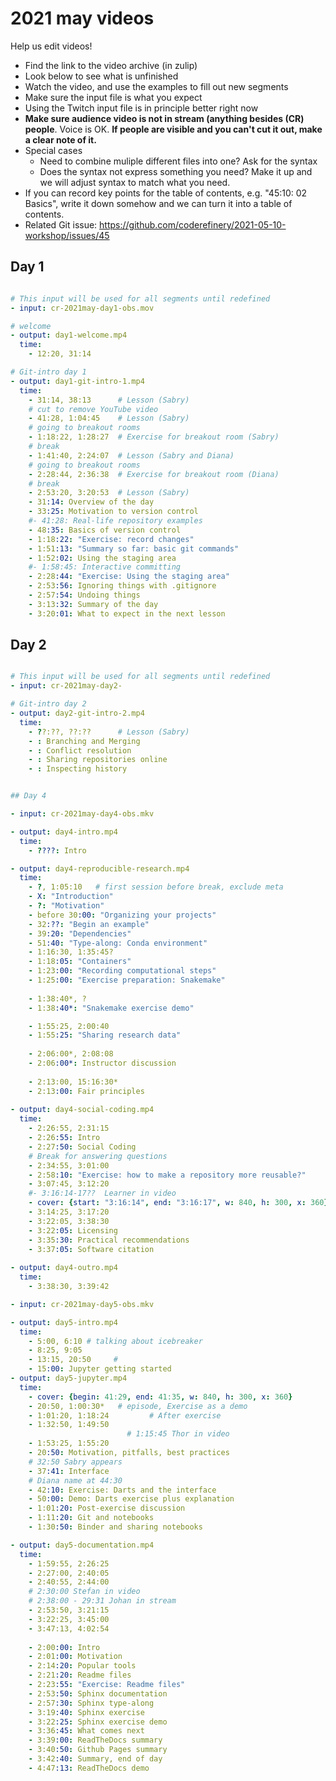 # 2021 may videos

Help us edit videos!
- Find the link to the video archive (in zulip)
- Look below to see what is unfinished
- Watch the video, and use the examples to fill out new segments
- Make sure the input file is what you expect
- Using the Twitch input file is in principle better right now
- **Make sure audience video is not in stream (anything besides (CR) people**.  Voice is OK.  **If people are visible and you can't cut it out, make a clear note of it.**
- Special cases
  - Need to combine muliple different files into one?  Ask for the syntax
  - Does the syntax not express something you need?  Make it up and we will adjust syntax to match what you need.
- If you can record key points for the table of contents, e.g. "45:10: 02 Basics", write it down somehow and we can turn it into a table of contents.
- Related Git issue: https://github.com/coderefinery/2021-05-10-workshop/issues/45

## Day 1

```yaml

# This input will be used for all segments until redefined
- input: cr-2021may-day1-obs.mov

# welcome
- output: day1-welcome.mp4
  time:
    - 12:20, 31:14

# Git-intro day 1
- output: day1-git-intro-1.mp4
  time:
    - 31:14, 38:13      # Lesson (Sabry)
    # cut to remove YouTube video
    - 41:28, 1:04:45    # Lesson (Sabry)
    # going to breakout rooms
    - 1:18:22, 1:28:27  # Exercise for breakout room (Sabry)
    # break
    - 1:41:40, 2:24:07  # Lesson (Sabry and Diana)
    # going to breakout rooms
    - 2:28:44, 2:36:38  # Exercise for breakout room (Diana)
    # break
    - 2:53:20, 3:20:53  # Lesson (Sabry)
    - 31:14: Overview of the day
    - 33:25: Motivation to version control
    #- 41:28: Real-life repository examples
    - 48:35: Basics of version control
    - 1:18:22: "Exercise: record changes"
    - 1:51:13: "Summary so far: basic git commands"
    - 1:52:02: Using the staging area
    #- 1:58:45: Interactive committing
    - 2:28:44: "Exercise: Using the staging area"
    - 2:53:56: Ignoring things with .gitignore
    - 2:57:54: Undoing things
    - 3:13:32: Summary of the day
    - 3:20:01: What to expect in the next lesson
```




## Day 2

```yaml

# This input will be used for all segments until redefined
- input: cr-2021may-day2-

# Git-intro day 2
- output: day2-git-intro-2.mp4
  time:
    - ??:??, ??:??      # Lesson (Sabry)
    - : Branching and Merging
    - : Conflict resolution
    - : Sharing repositories online
    - : Inspecting history


## Day 4

- input: cr-2021may-day4-obs.mkv

- output: day4-intro.mp4
  time:
    - ????: Intro

- output: day4-reproducible-research.mp4
  time:
    - ?, 1:05:10   # first session before break, exclude meta
    - X: "Introduction"
    - ?: "Motivation"
    - before 30:00: "Organizing your projects"
    - 32:??: "Begin an example"
    - 39:20: "Dependencies"
    - 51:40: "Type-along: Conda environment"
    - 1:16:30, 1:35:45?
    - 1:18:05: "Containers"
    - 1:23:00: "Recording computational steps"
    - 1:25:00: "Exercise preparation: Snakemake"
    
    - 1:38:40*, ?
    - 1:38:40*: "Snakemake exercise demo"

    - 1:55:25, 2:00:40
    - 1:55:25: "Sharing research data"
    
    - 2:06:00*, 2:08:08
    - 2:06:00*: Instructor discussion
    
    - 2:13:00, 15:16:30*
    - 2:13:00: Fair principles
    
- output: day4-social-coding.mp4
  time:
    - 2:26:55, 2:31:15
    - 2:26:55: Intro
    - 2:27:50: Social Coding
    # Break for answering questions
    - 2:34:55, 3:01:00
    - 2:58:10: "Exercise: how to make a repository more reusable?"
    - 3:07:45, 3:12:20
    #- 3:16:14-17??  Learner in video
    - cover: {start: "3:16:14", end: "3:16:17", w: 840, h: 300, x: 360}
    - 3:14:25, 3:17:20 
    - 3:22:05, 3:38:30
    - 3:22:05: Licensing
    - 3:35:30: Practical recommendations
    - 3:37:05: Software citation
    
- output: day4-outro.mp4
  time:
    - 3:38:30, 3:39:42

- input: cr-2021may-day5-obs.mkv

- output: day5-intro.mp4
  time:
    - 5:00, 6:10 # talking about icebreaker
    - 8:25, 9:05
    - 13:15, 20:50     # 
    - 15:00: Jupyter getting started
- output: day5-jupyter.mp4
  time:
    - cover: {begin: 41:29, end: 41:35, w: 840, h: 300, x: 360}
    - 20:50, 1:00:30*   # episode, Exercise as a demo
    - 1:01:20, 1:18:24         # After exercise
    - 1:32:50, 1:49:50
                          # 1:15:45 Thor in video
    - 1:53:25, 1:55:20
    - 20:50: Motivation, pitfalls, best practices
    # 32:50 Sabry appears
    - 37:41: Interface
    # Diana name at 44:30
    - 42:10: Exercise: Darts and the interface
    - 50:00: Demo: Darts exercise plus explanation
    - 1:01:20: Post-exercise discussion
    - 1:11:20: Git and notebooks
    - 1:30:50: Binder and sharing notebooks

- output: day5-documentation.mp4
  time:
    - 1:59:55, 2:26:25 
    - 2:27:00, 2:40:05
    - 2:40:55, 2:44:00
    # 2:30:00 Stefan in video
    # 2:38:00 - 29:31 Johan in stream
    - 2:53:50, 3:21:15
    - 3:22:25, 3:45:00
    - 3:47:13, 4:02:54
    
    - 2:00:00: Intro
    - 2:01:00: Motivation
    - 2:14:20: Popular tools
    - 2:21:20: Readme files
    - 2:23:55: "Exercise: Readme files"
    - 2:53:50: Sphinx documentation
    - 2:57:30: Sphinx type-along
    - 3:19:40: Sphinx exercise
    - 3:22:25: Sphinx exercise demo
    - 3:36:45: What comes next
    - 3:39:00: ReadTheDocs summary
    - 3:40:50: Github Pages summary
    - 3:42:40: Summary, end of day
    - 4:47:13: ReadTheDocs demo
